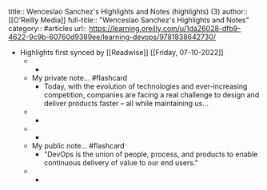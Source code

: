 title:: Wenceslao Sanchez's Highlights and Notes (highlights) (3)
author:: [[O'Reilly Media]]
full-title:: "Wenceslao Sanchez's Highlights and Notes"
category:: #articles
url:: https://learning.oreilly.com/u/1da26028-dfb9-4622-9c9b-60760d9389ee/learning-devops/9781838642730/

- Highlights first synced by [[Readwise]] [[Friday, 07-10-2022]]
	- -
	- My private note... #flashcard
		- Today, with the evolution of technologies and ever-increasing competition, companies are facing a real challenge to design and deliver products faster – all while maintaining us...
	- -
	- -
	- My public note... #flashcard
		- "DevOps is the union of people, process, and products to enable continuous delivery of value to our end users."
	- -